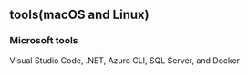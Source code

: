 ## tools(macOS and Linux)

### Microsoft tools
Visual Studio Code, 
.NET, 
Azure CLI, 
SQL Server, and 
Docker